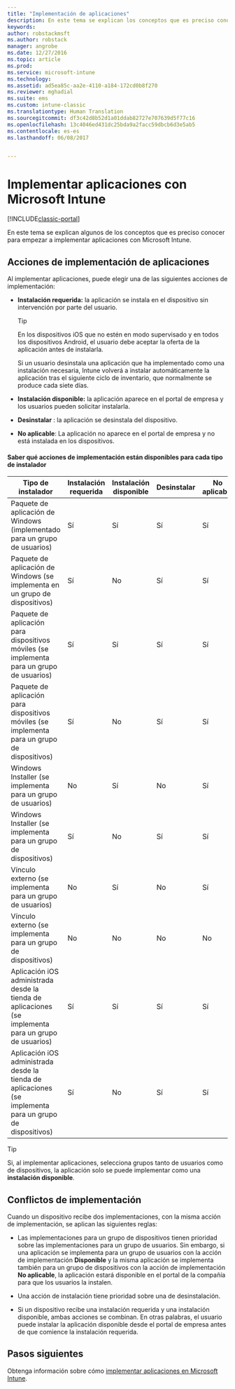 ```yaml
---
title: "Implementación de aplicaciones"
description: En este tema se explican los conceptos que es preciso conocer para empezar a implementar aplicaciones con Intune.
keywords: 
author: robstackmsft
ms.author: robstack
manager: angrobe
ms.date: 12/27/2016
ms.topic: article
ms.prod: 
ms.service: microsoft-intune
ms.technology: 
ms.assetid: ad5ea85c-aa2e-4110-a184-172cd0b8f270
ms.reviewer: mghadial
ms.suite: ems
ms.custom: intune-classic
ms.translationtype: Human Translation
ms.sourcegitcommit: df3c42d8b52d1a01ddab82727e707639d5f77c16
ms.openlocfilehash: 13c4046ed431dc25bda9a2facc59dbcb6d3e5ab5
ms.contentlocale: es-es
ms.lasthandoff: 06/08/2017


---
```


# <a name="deploy-apps-with-microsoft-intune"></a>Implementar aplicaciones con Microsoft Intune

[!INCLUDE[classic-portal](../includes/classic-portal.md)]

En este tema se explican algunos de los conceptos que es preciso conocer para empezar a implementar aplicaciones con Microsoft Intune.


## <a name="app-deployment-actions"></a>Acciones de implementación de aplicaciones
Al implementar aplicaciones, puede elegir una de las siguientes acciones de implementación:

-   **Instalación requerida:** la aplicación se instala en el dispositivo sin intervención por parte del usuario.

    > [!TIP]
    > En los dispositivos iOS que no estén en modo supervisado y en todos los dispositivos Android, el usuario debe aceptar la oferta de la aplicación antes de instalarla.
    >
    >  Si un usuario desinstala una aplicación que ha implementado como una instalación necesaria, Intune volverá a instalar automáticamente la aplicación tras el siguiente ciclo de inventario, que normalmente se produce cada siete días.

-   **Instalación disponible:** la aplicación aparece en el portal de empresa y los usuarios pueden solicitar instalarla.

-   **Desinstalar** : la aplicación se desinstala del dispositivo.

-   **No aplicable**: La aplicación no aparece en el portal de empresa y no está instalada en los dispositivos.

#### <a name="understand-which-deployment-actions-are-available-for-each-installer-type"></a>Saber qué acciones de implementación están disponibles para cada tipo de instalador

|Tipo de instalador|Instalación requerida|Instalación disponible|Desinstalar|No aplicable|
|------------------|--------------------|---------------------|-------------|------------------|
|Paquete de aplicación de Windows (implementado para un grupo de usuarios)|Sí|Sí|Sí|Sí|
|Paquete de aplicación de Windows (se implementa en un grupo de dispositivos)|Sí|No|Sí|Sí|
|Paquete de aplicación para dispositivos móviles (se implementa para un grupo de usuarios)|Sí|Sí|Sí|Sí|
|Paquete de aplicación para dispositivos móviles (se implementa para un grupo de dispositivos)|Sí|No|Sí|Sí|
|Windows Installer (se implementa para un grupo de usuarios)|No|Sí|No|Sí|
|Windows Installer (se implementa para un grupo de dispositivos)|Sí|No|Sí|Sí|
|Vínculo externo (se implementa para un grupo de usuarios)|No|Sí|No|Sí|
|Vínculo externo (se implementa para un grupo de dispositivos)|No|No|No|No|
|Aplicación iOS administrada desde la tienda de aplicaciones (se implementa para un grupo de usuarios)|Sí|Sí|Sí|Sí|
|Aplicación iOS administrada desde la tienda de aplicaciones (se implementa para un grupo de dispositivos)|Sí|No|Sí|Sí|
> [!TIP]
> Si, al implementar aplicaciones, selecciona grupos tanto de usuarios como de dispositivos, la aplicación solo se puede implementar como una **instalación disponible**.

## <a name="deployment-conflicts"></a>Conflictos de implementación
Cuando un dispositivo recibe dos implementaciones, con la misma acción de implementación, se aplican las siguientes reglas:

-   Las implementaciones para un grupo de dispositivos tienen prioridad sobre las implementaciones para un grupo de usuarios. Sin embargo, si una aplicación se implementa para un grupo de usuarios con la acción de implementación **Disponible** y la misma aplicación se implementa también para un grupo de dispositivos con la acción de implementación **No aplicable**, la aplicación estará disponible en el portal de la compañía para que los usuarios la instalen.

-   Una acción de instalación tiene prioridad sobre una de desinstalación.

-   Si un dispositivo recibe una instalación requerida y una instalación disponible, ambas acciones se combinan. En otras palabras, el usuario puede instalar la aplicación disponible desde el portal de empresa antes de que comience la instalación requerida.


## <a name="next-steps"></a>Pasos siguientes

Obtenga información sobre cómo [implementar aplicaciones en Microsoft Intune](deploy-apps-in-microsoft-intune.md).

